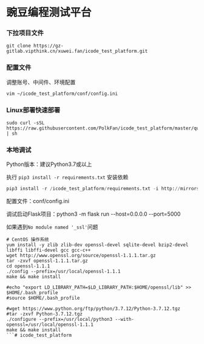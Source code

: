 # 豌豆编程测试平台

### 下拉项目文件
```shell
git clone https://gz-gitlab.vipthink.cn/xuwei.fan/icode_test_platform.git
```

### 配置文件
调整账号、中间件、环境配置
```shell
vim ~/icode_test_platform/conf/config.ini
```


### Linux部署快速部署
```shell
sudo curl -sSL https://raw.githubusercontent.com/PolkFan/icode_test_platform/master/quick_start.sh | sh
```


### 本地调试 
Python版本：建议Python3.7或以上

执行 `pip3 install -r requirements.txt` 安装依赖

```python
pip3 install -r /icode_test_platform/requirements.txt -i http://mirrors.aliyun.com/pypi/simple/ --trusted-host mirrors.aliyun.com
```

配置文件：conf/config.ini

调试启动Flask项目：python3 -m flask run --host=0.0.0.0 --port=5000

如果遇到`No module named '_ssl'`问题
```shell
# CentOS 操作系统
yum install -y zlib zlib-dev openssl-devel sqlite-devel bzip2-devel libffi libffi-devel gcc gcc-c++
wget http://www.openssl.org/source/openssl-1.1.1.tar.gz
tar -zxvf openssl-1.1.1.tar.gz
cd openssl-1.1.1
./config --prefix=/usr/local/openssl-1.1.1
make && make install

#echo "export LD_LIBRARY_PATH=$LD_LIBRARY_PATH:$HOME/openssl/lib" >> $HOME/.bash_profile
#source $HOME/.bash_profile

#wget https://www.python.org/ftp/python/3.7.12/Python-3.7.12.tgz
#tar -zxvf Python-3.7.12.tgz
./configure --prefix=/usr/local/python3 --with-openssl=/usr/local/openssl-1.1.1
make && make install
```# icode_test_platform
